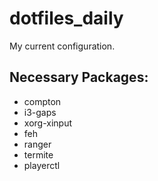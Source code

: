 # dotfiles_daily
My current configuration.

## Necessary Packages:
* compton 
* i3-gaps 
* xorg-xinput 
* feh
* ranger
* termite
* playerctl
